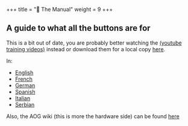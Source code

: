 +++
title = "🚜 The Manual"
weight = 9
+++

## A guide to what all the buttons are for

This is a bit out of date, you are probably better watching the
[(youtube training videos)](https://www.youtube.com/playlist?list=PL1N2N2XFHWW1fIDhb7koOa7hxH0LGppYc)
instead or download them for a local copy
[here](https://www.mediafire.com/folder/wwcvo7zhdogh1/Videos).

In:

- [English](https://github.com/farmerbriantee/AgOpenGPS/raw/master/SourceCode/GPS/Manual.pdf)
- [French](https://github.com/farmerbriantee/AgOpenGPS/raw/master/SourceCode/GPS/Manual.fr.pdf)
- [German](https://github.com/farmerbriantee/AgOpenGPS/raw/master/SourceCode/GPS/Manual.de.pdf)
- [Spanish](https://github.com/farmerbriantee/AgOpenGPS/raw/master/SourceCode/GPS/Manual.es.df)
- [Italian](https://github.com/farmerbriantee/AgOpenGPS/raw/master/SourceCode/GPS/Manual.it.pdf)
- [Serbian](https://github.com/farmerbriantee/AgOpenGPS/raw/master/SourceCode/GPS/Manual.sr.pdf)

Also, the AOG wiki (this is more the hardware side) can be found
[here](/software/)
